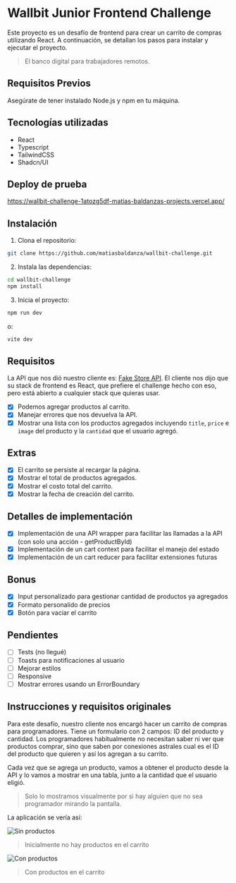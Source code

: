 # Wallbit Junior Frontend Challenge

Este proyecto es un desafío de frontend para crear un carrito de compras utilizando React. A continuación, se detallan los pasos para instalar y ejecutar el proyecto.

> El banco digital para trabajadores remotos.

## Requisitos Previos

Asegúrate de tener instalado Node.js y npm en tu máquina. 

## Tecnologías utilizadas

- React
- Typescript
- TailwindCSS
- Shadcn/UI

## Deploy de prueba

https://wallbit-challenge-1atozg5df-matias-baldanzas-projects.vercel.app/

## Instalación

1. Clona el repositorio:

```bash
git clone https://github.com/matiasbaldanza/wallbit-challenge.git
```

2. Instala las dependencias:

```bash
cd wallbit-challenge
npm install
```

3. Inicia el proyecto:

```bash
npm run dev
```

o:

```bash
vite dev
```

## Requisitos

La API que nos dió nuestro cliente es: [Fake Store API](https://fakestoreapi.com/). El cliente nos dijo que su stack de frontend es React, que prefiere el challenge hecho con eso, pero está abierto a cualquier stack que quieras usar.

- [X] Podemos agregar productos al carrito.
- [X] Manejar errores que nos devuelva la API.
- [X] Mostrar una lista con los productos agregados incluyendo `title`, `price` e `image` del producto y la `cantidad` que el usuario agregó.

## Extras

- [X] El carrito se persiste al recargar la página.
- [X] Mostrar el total de productos agregados.
- [X] Mostrar el costo total del carrito.
- [X] Mostrar la fecha de creación del carrito.

## Detalles de implementación

- [X] Implementación de una API wrapper para facilitar las llamadas a la API (con solo una acción - getProductById)
- [X] Implementación de un cart context para facilitar el manejo del estado
- [X] Implementación de un cart reducer para facilitar extensiones futuras

## Bonus

- [X] Input personalizado para gestionar cantidad de productos ya agregados
- [X] Formato personalido de precios
- [X] Botón para vaciar el carrito

## Pendientes

- [ ] Tests (no llegué)
- [ ] Toasts para notificaciones al usuario
- [ ] Mejorar estilos
- [ ] Responsive
- [ ] Mostrar errores usando un ErrorBoundary

## Instrucciones y requisitos originales

Para este desafío, nuestro cliente nos encargó hacer un carrito de compras para programadores. Tiene un formulario con 2 campos: ID del producto y cantidad. Los programadores habitualmente no necesitan saber ni ver que productos comprar, sino que saben por conexiones astrales cual es el ID del producto que quieren y así los agregan a su carrito.

Cada vez que se agrega un producto, vamos a obtener el producto desde la API y lo vamos a mostrar en una tabla, junto a la cantidad que el usuario eligió.

> Solo lo mostramos visualmente por si hay alguien que no sea programador mirando la pantalla.

La aplicación se vería así:

![Sin productos](./assets/app-0.jpg)
> Inicialmente no hay productos en el carrito

![Con productos](./assets/app-1.jpg)
> Con productos en el carrito